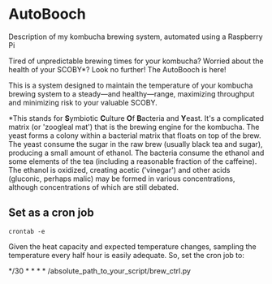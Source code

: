 # AutoBooch
Description of my kombucha brewing system, automated using a Raspberry Pi

Tired of unpredictable brewing times for your kombucha? Worried about the health of your SCOBY*? 
Look no further! The AutoBooch is here! 

This is a system designed to maintain the temperature of your kombucha brewing system to a steady—and healthy—range, maximizing throughput and minimizing risk to your valuable SCOBY.




*This stands for **S**ymbiotic **C**ulture **O**f **B**acteria and **Y**east. It's a complicated matrix (or 'zoogleal mat') that is the brewing engine for the kombucha. The yeast forms a colony within a bacterial matrix that floats on top of the brew. The yeast consume the sugar in the raw brew (usually black tea and sugar), producing a small amount of ethanol. The bacteria consume the ethanol and some elements of the tea (including a reasonable fraction of the caffeine). The ethanol is oxidized, creating acetic ('vinegar') and other acids (gluconic, perhaps malic) may be formed in various concentrations, although concentrations of which are still debated.  



## Set as a cron job

    crontab -e

Given the heat capacity and expected temperature changes, sampling the temperature every half hour is easily adequate. So, set the cron job to: 

*/30 * * * * /absolute_path_to_your_script/brew_ctrl.py
